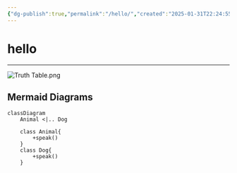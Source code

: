```yaml
---
{"dg-publish":true,"permalink":"/hello/","created":"2025-01-31T22:24:55.224+02:00","updated":"2025-01-31T23:39:37.556+02:00"}
---
```


# hello
---

![Truth Table.png](/img/user/assets/img/Truth%20Table.png)

## Mermaid Diagrams

```mermaid
classDiagram
    Animal <|.. Dog

    class Animal{
        +speak()
    }
    class Dog{
        +speak()
    }
```
